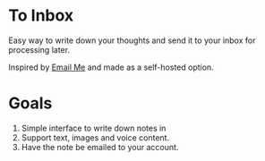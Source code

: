 # To Inbox
Easy way to write down your thoughts and send it to your inbox for processing later.

Inspired by [Email Me](https://www.emailnotesapp.com/) and made as a self-hosted option.

# Goals
1. Simple interface to write down notes in
2. Support text, images and voice content.
3. Have the note be emailed to your account.
